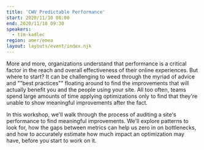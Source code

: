 ```yaml
---
title: 'CWV Predictable Performance'
start: 2020/11/10 08:00
end: 2020/11/10 09:30
speakers:
  - tim-kadlec
region: amer/emea
layout: layouts/event/index.njk
---
```


More and more, organizations understand that performance is a critical factor in the reach and overall effectiveness of their online experiences. But where to start? It can be challenging to weed through the myriad of advice and ""best practices"" floating around to find the improvements that will actually benefit you and the people using your site. All too often, teams spend large amounts of time applying optimizations only to find that they're unable to show meaningful improvements after the fact.

In this workshop, we'll walk through the process of auditing a site's performance to find meaningful improvements. We'll explore patterns to look for, how the gaps between metrics can help us zero in on bottlenecks, and how to accurately estimate how much impact an optimization may have, before you start to work on it.
